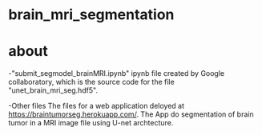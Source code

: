 # brain_mri_segmentation
# about 

-"submit_segmodel_brainMRI.ipynb"
ipynb file created by Google collaboratory, which is the source code for the file "unet_brain_mri_seg.hdf5".

-Other files
The files for a web application deloyed at https://braintumorseg.herokuapp.com/.
The App do segmentation of brain tumor in a MRI image file using U-net archtecture.

